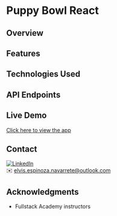 # Puppy Bowl React

## Overview

## Features

## Technologies Used

## API Endpoints

## Live Demo

[Click here to view the app]()

## Contact

[![LinkedIn](https://img.shields.io/badge/LinkedIn-Connect-blue)](https://www.linkedin.com/in/elvis-espinoza/)  
✉️ elvis.espinoza.navarrete@outlook.com

## Acknowledgments

- Fullstack Academy instructors

